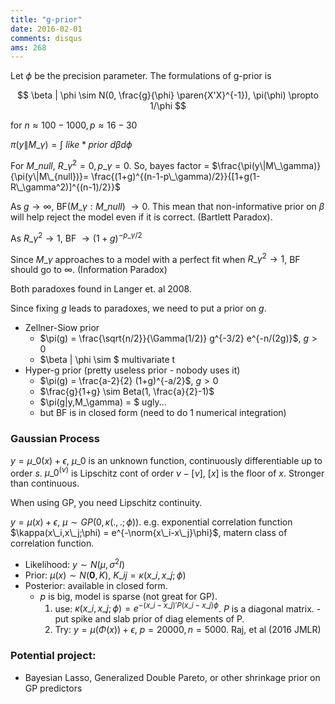 ```yaml
---
title: "g-prior"
date: 2016-02-01
comments: disqus
ams: 268
---
```


Let $\phi$ be the precision parameter. The formulations of g-prior is 

$$
  \beta | \phi \sim N(0, \frac{g}{\phi} \paren{X'X}^{-1}), \pi(\phi) \propto 1/\phi
$$

for $n \approx 100-1000, p \approx 16-30$

$\pi(y \| M\_\gamma) = \int~like*prior~d\beta d\phi$

For $M\_{null}$, $R\_\gamma^2 = 0, p\_\gamma=0$. So, bayes factor = $\frac{\pi(y\|M\_\gamma)}{\pi(y\|M\_{null})}= \frac{(1+g)^{(n-1-p\_\gamma)/2}}{[1+g(1-R\_\gamma^2)]^{(n-1)/2}}$

As $g \rightarrow \infty$, BF($M\_\gamma: M\_{null}$) $\rightarrow 0$. This mean that non-informative prior on $\beta$ will help reject the model even if it is correct. (Bartlett Paradox).

As $R\_\gamma^2 \rightarrow 1$, BF $\rightarrow (1+g)^{-p\_\gamma/2}$

Since $M\_\gamma$ approaches to a model with a perfect fit when $R\_\gamma^2 \rightarrow 1$, BF should go to $\infty$. (Information Paradox)

Both paradoxes found in Langer et. al 2008.

Since fixing $g$ leads to paradoxes, we need to put a prior on $g$.

- Zellner-Siow prior
    - $\pi(g) = \frac{\sqrt{n/2}}{\Gamma(1/2)} g^{-3/2} e^{-n/(2g)}$, $g \gt 0$
    - $\beta \| \phi \sim $ multivariate t
- Hyper-g prior (pretty useless prior - nobody uses it)
    - $\pi(g) = \frac{a-2}{2} (1+g)^{-a/2}$, $g \gt 0$
    - $\frac{g}{1+g} \sim Beta(1, \frac{a}{2}-1)$
    - $\pi(g\|y,M\_\gamma) = $ ugly...
    - but BF is in closed form (need to do 1 numerical integration)

### Gaussian Process
$y = \mu\_0(x) + \epsilon$, $\mu\_0$ is an unknown function, continuously differentiable up to order $s$.
$\mu\_0^{(\nu)}$ is Lipschitz cont of order $\nu-[\nu]$, $[x]$ is the floor of $x$. Stronger than continuous.

When using GP, you need Lipschitz continuity. 

$y = \mu(x) + \epsilon$, $\mu \sim GP(0,\kappa(.,.; \phi))$. e.g. exponential correlation function $\kappa(x\_i,x\_j;\phi) = e^{-\norm{x\_i-x\_j}\phi}$, matern class of correlation function.

- Likelihood: $y \sim N(\mu,\sigma^2 I)$
- Prior: $\mu(x) \sim N(\mathbf 0, K)$, $K\_{ij} = \kappa(x\_i,x\_j; \phi)$
- Posterior: available in closed form.
    - $p$ is big, model is sparse (not great for GP).
        1. use: $\kappa(x\_i,x\_j;\phi) = e^{-(x\_i-x\_j)'P(x\_i-x\_j)\phi}$. $P$ is a diagonal matrix.
          - put spike and slab prior of diag elements of P.
        2. Try: $y = \mu(\Phi(x)) + \epsilon$, $p=20000, n = 5000$. Raj, et al (2016 JMLR)

### Potential project: 

- Bayesian Lasso, Generalized Double Pareto, or other shrinkage prior on GP predictors 
